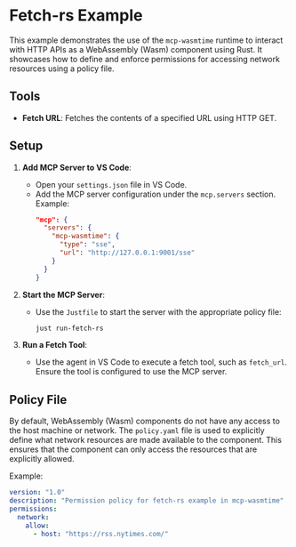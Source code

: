 # Fetch-rs Example

This example demonstrates the use of the `mcp-wasmtime` runtime to interact with HTTP APIs as a WebAssembly (Wasm) component using Rust. It showcases how to define and enforce permissions for accessing network resources using a policy file.

## Tools

- **Fetch URL**: Fetches the contents of a specified URL using HTTP GET.

## Setup

1. **Add MCP Server to VS Code**:

   - Open your `settings.json` file in VS Code.
   - Add the MCP server configuration under the `mcp.servers` section. Example:
     ```json
     "mcp": {
       "servers": {
         "mcp-wasmtime": {
           "type": "sse",
           "url": "http://127.0.0.1:9001/sse"
         }
       }
     }
     ```

2. **Start the MCP Server**:

   - Use the `Justfile` to start the server with the appropriate policy file:
     ```bash
     just run-fetch-rs
     ```

3. **Run a Fetch Tool**:

   - Use the agent in VS Code to execute a fetch tool, such as `fetch_url`. Ensure the tool is configured to use the MCP server.

## Policy File

By default, WebAssembly (Wasm) components do not have any access to the host machine or network. The `policy.yaml` file is used to explicitly define what network resources are made available to the component. This ensures that the component can only access the resources that are explicitly allowed.

Example:

```yaml
version: "1.0"
description: "Permission policy for fetch-rs example in mcp-wasmtime"
permissions:
  network:
    allow:
      - host: "https://rss.nytimes.com/"
```
